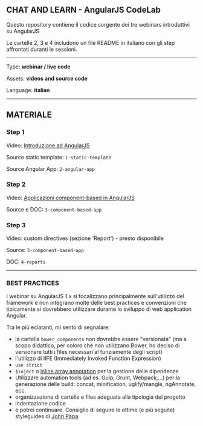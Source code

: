 ## CHAT AND LEARN - AngularJS CodeLab

Questo repository contiene il codice sorgente dei tre webinars introduttivi su AngularJS

Le cartelle 2, 3 e 4  includono un file README in italiano con gli step affrontati duranti le sessioni.

---
Type: **webinar / live code**

Assets: **videos and source code**

Language: **italian**

---

## MATERIALE

### Step 1

Video: [Introduzione ad AngularJS](https://www.youtube.com/watch?v=2XMjpY9nauc)

Source static template: `1-static-template`

Source Angular App: `2-angular-app`


### Step 2

Video: [Applicazioni component-based in AngularJS](https://www.youtube.com/watch?v=f2vtYlUdMu8 )

Source e DOC: `3-component-based-app`


### Step 3

Video: custom directives (sezione 'Report') - presto disponibile

Source: `3-component-based-app`

DOC: `4-reports`


---

### BEST PRACTICES

I webinar su AngularJS 1.x si focalizzano principalmente sull'utilizzo del framework e non integrano molte delle best practices e convenzioni che tipicamente si dovrebbero utilizzare durante lo sviluppo di web application Angular.

Tra le più eclatanti, mi sento di segnalare:

* la cartella `bower_components` non dovrebbe essere "versionata" (ma a scopo didattico, per coloro che non utilizzano Bower, ho deciso di versionare tutti i files necessari al funziamente degli script)
* l'utilizzo di IIFE (Immediately Invoked Function Expression)
* `use strict`
* `$inject` o [inline array annotation](https://docs.angularjs.org/guide/di) per la gestione delle dipendenze
* Utilizzare automation tools (ad es. Gulp, Grunt, Webpack,...) per la generazione delle build: concat, minification, uglify/mangle, ngAnnotate, ecc.
* organizzazione di cartelle e files adeguata alla tipologia del progetto
* indentazione codice
* e potrei continuare. Consiglio di seguire le ottime (e più seguite) styleguides di [John Papa](https://github.com/johnpapa/angular-styleguide)
